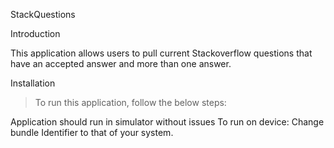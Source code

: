 StackQuestions

Introduction

This application allows users to pull current Stackoverflow questions that have an accepted answer and more than one answer.

Installation
> To run this application, follow the below steps:

Application should run in simulator without issues
To run on device:
Change bundle Identifier to that of your system.
